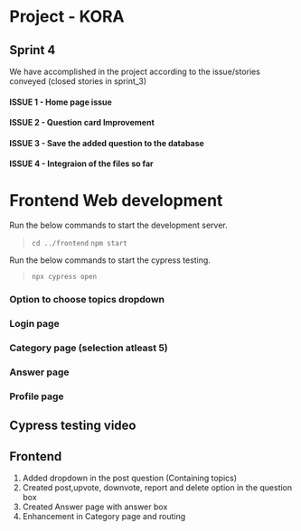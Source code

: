 # Project - KORA

## Sprint 4


We have accomplished in the project according to the issue/stories conveyed (closed stories in sprint_3) 
#### ISSUE 1 - Home page issue
#### ISSUE 2 - Question card Improvement
#### ISSUE 3 - Save the added question to the database
#### ISSUE 4 - Integraion of the files so far
















# Frontend Web development

Run the below commands to start the development server.

> `cd ../frontend`
> `npm start `

Run the below commands to start the cypress testing.
> `npx cypress open`

### Option to choose topics dropdown

### Login page 

### Category page (selection atleast 5)

### Answer page 

### Profile page


## Cypress testing video




## Frontend
1. Added dropdown in the post question (Containing topics)
2. Created post,upvote, downvote, report and delete option in the question box
3. Created Answer page with answer box
4. Enhancement in Category page and routing
